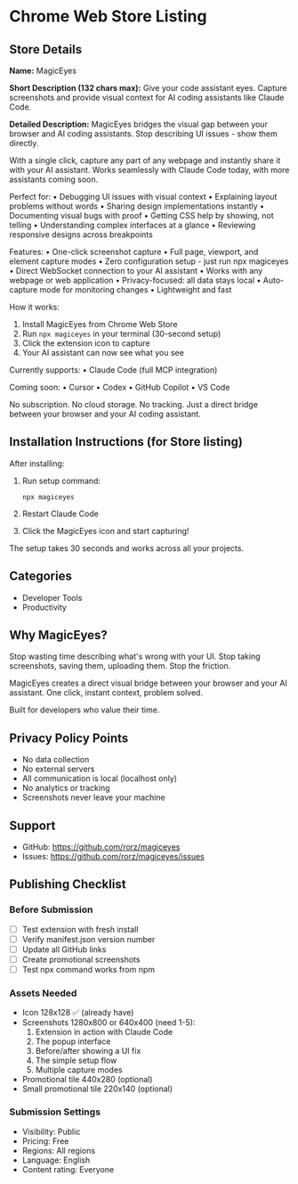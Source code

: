 # Chrome Web Store Listing

## Store Details

**Name:** MagicEyes

**Short Description (132 chars max):**
Give your code assistant eyes. Capture screenshots and provide visual context for AI coding assistants like Claude Code.

**Detailed Description:**
MagicEyes bridges the visual gap between your browser and AI coding assistants. Stop describing UI issues - show them directly.

With a single click, capture any part of any webpage and instantly share it with your AI assistant. Works seamlessly with Claude Code today, with more assistants coming soon.

Perfect for:
• Debugging UI issues with visual context
• Explaining layout problems without words
• Sharing design implementations instantly
• Documenting visual bugs with proof
• Getting CSS help by showing, not telling
• Understanding complex interfaces at a glance
• Reviewing responsive designs across breakpoints

Features:
• One-click screenshot capture
• Full page, viewport, and element capture modes
• Zero configuration setup - just run npx magiceyes
• Direct WebSocket connection to your AI assistant
• Works with any webpage or web application
• Privacy-focused: all data stays local
• Auto-capture mode for monitoring changes
• Lightweight and fast

How it works:

1. Install MagicEyes from Chrome Web Store
2. Run `npx magiceyes` in your terminal (30-second setup)
3. Click the extension icon to capture
4. Your AI assistant can now see what you see

Currently supports:
• Claude Code (full MCP integration)

Coming soon:
• Cursor
• Codex
• GitHub Copilot
• VS Code

No subscription. No cloud storage. No tracking. Just a direct bridge between your browser and your AI coding assistant.

## Installation Instructions (for Store listing)

After installing:

1. Run setup command:

   ```
   npx magiceyes
   ```

2. Restart Claude Code

3. Click the MagicEyes icon and start capturing!

The setup takes 30 seconds and works across all your projects.

## Categories

- Developer Tools
- Productivity

## Why MagicEyes?

Stop wasting time describing what's wrong with your UI. Stop taking screenshots, saving them, uploading them. Stop the friction.

MagicEyes creates a direct visual bridge between your browser and your AI assistant. One click, instant context, problem solved.

Built for developers who value their time.

## Privacy Policy Points

- No data collection
- No external servers
- All communication is local (localhost only)
- No analytics or tracking
- Screenshots never leave your machine

## Support

- GitHub: https://github.com/rorz/magiceyes
- Issues: https://github.com/rorz/magiceyes/issues

## Publishing Checklist

### Before Submission

- [ ] Test extension with fresh install
- [ ] Verify manifest.json version number
- [ ] Update all GitHub links
- [ ] Create promotional screenshots
- [ ] Test npx command works from npm

### Assets Needed

- Icon 128x128 ✅ (already have)
- Screenshots 1280x800 or 640x400 (need 1-5):
  1. Extension in action with Claude Code
  2. The popup interface
  3. Before/after showing a UI fix
  4. The simple setup flow
  5. Multiple capture modes
- Promotional tile 440x280 (optional)
- Small promotional tile 220x140 (optional)

### Submission Settings

- Visibility: Public
- Pricing: Free
- Regions: All regions
- Language: English
- Content rating: Everyone
